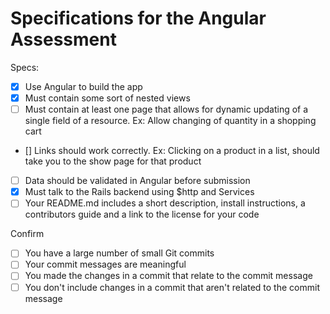 # Specifications for the Angular Assessment

Specs:
- [x] Use Angular to build the app
- [X] Must contain some sort of nested views
- [ ] Must contain at least one page that allows for dynamic updating of a single field of a resource. Ex: Allow changing of quantity in a shopping cart
- [] Links should work correctly. Ex: Clicking on a product in a list, should take you to the show page for that product
- [ ] Data should be validated in Angular before submission
- [X] Must talk to the Rails backend using $http and Services
- [ ] Your README.md includes a short description, install instructions, a contributors guide and a link to the license for your code

Confirm
- [ ] You have a large number of small Git commits
- [ ] Your commit messages are meaningful
- [ ] You made the changes in a commit that relate to the commit message
- [ ] You don't include changes in a commit that aren't related to the commit message
